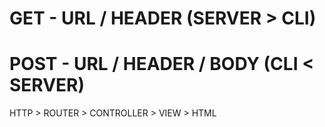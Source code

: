 # GET  - URL / HEADER         (SERVER > CLI)
# POST - URL / HEADER / BODY  (CLI < SERVER)

HTTP > ROUTER >  CONTROLLER > VIEW > HTML

